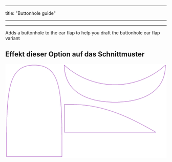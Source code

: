 - - -
title: "Buttonhole guide"
- - -

---

Adds a buttonhole to the ear flap to help you draft the buttonhole ear flap variant

## Effekt dieser Option auf das Schnittmuster

![Dieses Bild zeigt den Effekt dieser Option, indem es mehrere Varianten überlagert, die einen anderen Wert für diese Option haben](holmes_buttonhole_sample.svg "Effekt dieser Option auf das Schnittmuster")
